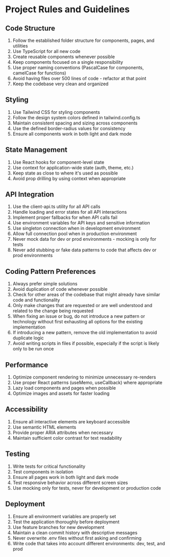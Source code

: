 # Project Rules and Guidelines

## Code Structure
1. Follow the established folder structure for components, pages, and utilities
2. Use TypeScript for all new code
3. Create reusable components whenever possible
4. Keep components focused on a single responsibility
5. Use proper naming conventions (PascalCase for components, camelCase for functions)
6. Avoid having files over 500 lines of code - refactor at that point
7. Keep the codebase very clean and organized

## Styling
1. Use Tailwind CSS for styling components
2. Follow the design system colors defined in tailwind.config.ts
3. Maintain consistent spacing and sizing across components
4. Use the defined border-radius values for consistency
5. Ensure all components work in both light and dark mode

## State Management
1. Use React hooks for component-level state
2. Use context for application-wide state (auth, theme, etc.)
3. Keep state as close to where it's used as possible
4. Avoid prop drilling by using context when appropriate

## API Integration
1. Use the client-api.ts utility for all API calls
2. Handle loading and error states for all API interactions
3. Implement proper fallbacks for when API calls fail
4. Use environment variables for API keys and sensitive information
5. Use singleton connection when in development environment
6. Allow full connection pool when in production environment
7. Never mock data for dev or prod environments - mocking is only for tests
8. Never add stubbing or fake data patterns to code that affects dev or prod environments

## Coding Pattern Preferences
1. Always prefer simple solutions
2. Avoid duplication of code whenever possible
3. Check for other areas of the codebase that might already have similar code and functionality
4. Only make changes that are requested or are well understood and related to the change being requested
5. When fixing an issue or bug, do not introduce a new pattern or technology without first exhausting all options for the existing implementation
6. If introducing a new pattern, remove the old implementation to avoid duplicate logic
7. Avoid writing scripts in files if possible, especially if the script is likely only to be run once

## Performance
1. Optimize component rendering to minimize unnecessary re-renders
2. Use proper React patterns (useMemo, useCallback) where appropriate
3. Lazy load components and pages when possible
4. Optimize images and assets for faster loading

## Accessibility
1. Ensure all interactive elements are keyboard accessible
2. Use semantic HTML elements
3. Provide proper ARIA attributes when necessary
4. Maintain sufficient color contrast for text readability

## Testing
1. Write tests for critical functionality
2. Test components in isolation
3. Ensure all pages work in both light and dark mode
4. Test responsive behavior across different screen sizes
5. Use mocking only for tests, never for development or production code

## Deployment
1. Ensure all environment variables are properly set
2. Test the application thoroughly before deployment
3. Use feature branches for new development
4. Maintain a clean commit history with descriptive messages
5. Never overwrite .env files without first asking and confirming
6. Write code that takes into account different environments: dev, test, and prod
